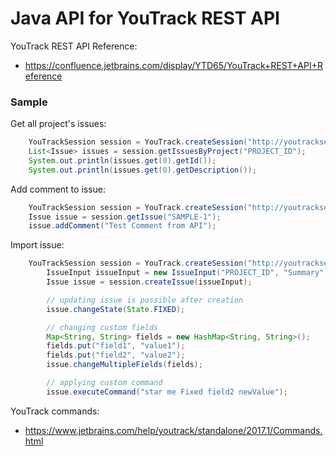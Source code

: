 # Java API for YouTrack REST API

YouTrack REST API Reference:

- https://confluence.jetbrains.com/display/YTD65/YouTrack+REST+API+Reference

### Sample

Get all project's issues:
```java
    YouTrackSession session = YouTrack.createSession("http://youtrackserver:8080/", "username", "password");
    List<Issue> issues = session.getIssuesByProject("PROJECT_ID");
    System.out.println(issues.get(0).getId());
    System.out.println(issues.get(0).getDescription());
```

Add comment to issue:
```java
    YouTrackSession session = YouTrack.createSession("http://youtrackserver:8080/", "username", "password");
    Issue issue = session.getIssue("SAMPLE-1");
    issue.addComment("Test Comment from API");
```

Import issue:
```java
    YouTrackSession session = YouTrack.createSession("http://youtrackserver:8080/", "username", "password");
        IssueInput issueInput = new IssueInput("PROJECT_ID", "Summary", "Description");
        Issue issue = session.createIssue(issueInput);

        // updating issue is possible after creation
        issue.changeState(State.FIXED);

        // changing custom fields
        Map<String, String> fields = new HashMap<String, String>();
        fields.put("field1", "value1");
        fields.put("field2", "value2");
        issue.changeMultipleFields(fields);

        // applying custom command
        issue.executeCommand("star me Fixed field2 newValue");
```
YouTrack commands:

- https://www.jetbrains.com/help/youtrack/standalone/2017.1/Commands.html
